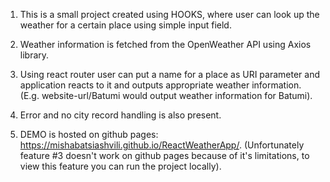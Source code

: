 1. This is a small project created using HOOKS, where user can look up the weather for a certain place using simple input field.

2. Weather information is fetched from the OpenWeather API using Axios library.

3. Using react router user can put a name for a place as URI parameter and application reacts to it and outputs appropriate weather information.
(E.g. website-url/Batumi would output weather information for Batumi).

4. Error and no city record handling is also present.

5. DEMO is hosted on github pages: https://mishabatsiashvili.github.io/ReactWeatherApp/. (Unfortunately feature #3 doesn't work on github pages because of it's limitations, to view this feature you can run the project locally).
